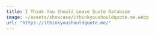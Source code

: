 ```yaml
---
title: I Think You Should Leave Quote Database
image: ~/assets/showcase/ithinkyoushouldquote.me.webp
url: "https://ithinkyoushouldquote.me/"
---
```

